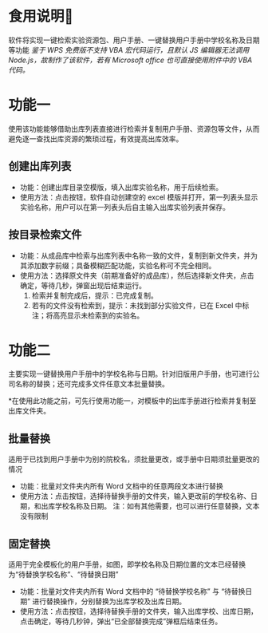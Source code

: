 # 食用说明🤳
软件将实现一键检索实验资源包、用户手册、一键替换用户手册中学校名称及日期等功能
*鉴于 WPS 免费版不支持 VBA 宏代码运行，且默认 JS 编辑器无法调用 Node.js，故制作了该软件，若有 Microsoft office 也可直接使用附件中的 VBA 代码。*

# 功能一
使用该功能能够借助出库列表直接进行检索并复制用户手册、资源包等文件，从而避免逐一查找出库资源的繁琐过程，有效提高出库效率。

## 创建出库列表
- 功能：创建出库目录空模版，填入出库实验名称，用于后续检索。
- 使用方法：点击按钮，软件自动创建空的 excel 模版并打开，第一列表头显示实验名称，用户可以在第一列表头后自主输入出库实验列表并保存。

## 按目录检索文件    
- 功能：从成品库中检索与出库列表中名称一致的文件，复制到新文件夹，并为其添加数字前缀；具备模糊匹配功能，实验名称可不完全相同。
- 使用方法：选择原文件夹（前期准备好的成品库），然后选择新文件夹，点击确定，等待几秒，弹窗出现后结束运行。
  1. 检索并复制完成后，提示：已完成复制。
  2. 若有的文件没有检索到，提示：未找到部分实验文件，已在 Excel 中标注；将高亮显示未检索到的实验名。
 
# 功能二
主要实现一键替换用户手册中的学校名称与日期。针对旧版用户手册，也可进行公司名称的替换；还可完成多文件任意文本批量替换。

*在使用此功能之前，可先行使用功能一，对模板中的出库手册进行检索并复制至出库文件夹。

## 批量替换
适用于已找到用户手册中为别的院校名，须批量更改，或手册中日期须批量更改的情况    
- 功能：批量对文件夹内所有 Word 文档中的任意两段文本进行替换
- 使用方法：点击按钮，选择待替换手册的文件夹，输入更改前的学校名称、日期，和出库学校名称及日期。
注：如有其他需要，也可以进行任意替换，文本没有限制    
## 固定替换
适用于完全模板化的用户手册，如图，即学校名称及日期位置的文本已经替换为“待替换学校名称”、“待替换日期”
- 功能：批量对文件夹内所有 Word 文档中的 “待替换学校名称” 与 “待替换日期” 进行替换操作，分别替换为出库学校及出库日期。
- 使用方法：点击按钮，选择待替换手册的文件夹，输入出库学校、出库日期，点击确定，等待几秒钟，弹出“已全部替换完成”弹框后结束任务。
